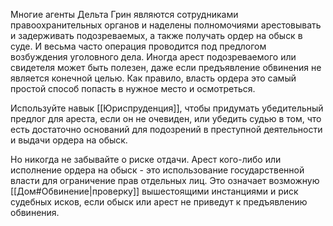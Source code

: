 Многие агенты Дельта Грин являются сотрудниками правоохранительных органов и наделены полномочиями арестовывать и задерживать подозреваемых, а также получать ордер на обыск в суде. И весьма часто операция проводится под предлогом возбуждения уголовного дела. Иногда арест подозреваемого или свидетеля может быть полезен, даже если предъявление обвинения не является конечной целью. Как правило, власть ордера это самый простой способ попасть в нужное место и осмотреться.

Используйте навык [[Юриспруденция]], чтобы придумать убедительный предлог для ареста, если он не очевиден, или убедить судью в том, что есть достаточно оснований для подозрений в преступной деятельности и выдачи ордера на обыск.

Но никогда не забывайте о риске отдачи. Арест кого-либо или исполнение ордера на обыск - это использование государственной власти для ограничение прав отдельных лиц. Это означает возможную [[Дом#Обвинение|проверку]] вышестоящими инстанциями и риск судебных исков, если обыск или арест не приведут к предъявлению обвинения.